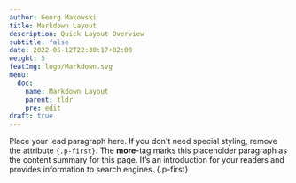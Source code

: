 ```yaml
---
author: Georg Makowski
title: Markdown Layout
description: Quick Layout Overview
subtitle: false
date: 2022-05-12T22:30:17+02:00 
weight: 5
featImg: logo/Markdown.svg
menu:
  doc:
    name: Markdown Layout
    parent: tldr
    pre: edit
draft: true
---
```


Place your lead paragraph here. If you don't need special styling, remove the attribute `{.p-first}`. The **more**-tag marks this placeholder paragraph as the content summary for this page. It’s an introduction for your readers and provides information to search engines.
{.p-first} <!--more-->
